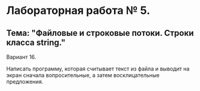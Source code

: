 # Лабораторная работа № 5.

## Тема: "Файловые и строковые потоки. Строки класса string." 

Вариант 16. 

Написать программу, которая считывает текст из файла и выводит на
экран сначала вопросительные, а затем восклицательные предложения.